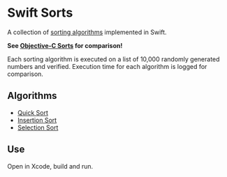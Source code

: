 # Swift Sorts

A collection of [sorting algorithms](http://xkcd.com/1185/) implemented in Swift.

**See [Objective-C Sorts](https://github.com/jessesquires/objc-sorts) for comparison!**

Each sorting algorithm is executed on a list of 10,000 randomly generated numbers and verified.
Execution time for each algorithm is logged for comparison.

## Algorithms

* [Quick Sort](http://en.wikipedia.org/wiki/Quicksort)
* [Insertion Sort](http://en.wikipedia.org/wiki/Insertion_sort)
* [Selection Sort](http://en.wikipedia.org/wiki/Selection_sort)

## Use

Open in Xcode, build and run.

